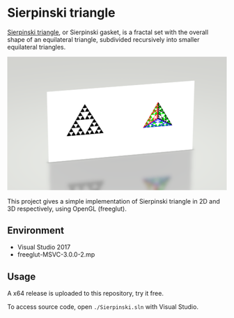 # Sierpinski triangle
[Sierpinski triangle](https://en.wikipedia.org/wiki/Sierpi%C5%84ski_triangle), or Sierpinski gasket, is a fractal set with the overall shape of an equilateral triangle, subdivided recursively into smaller equilateral triangles.

![](./sierpinski.png)

This project gives a simple implementation of Sierpinski triangle in 2D and 3D respectively, using OpenGL (freeglut).

## Environment

- Visual Studio 2017
- freeglut-MSVC-3.0.0-2.mp

## Usage

A x64 release is uploaded to this repository, try it free.

To access source code, open `./Sierpinski.sln` with Visual Studio.